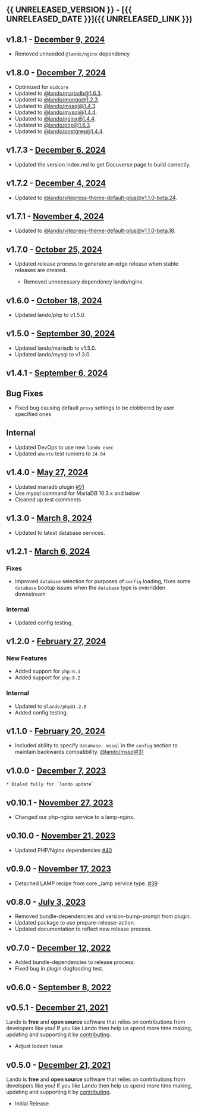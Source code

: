 ## {{ UNRELEASED_VERSION }} - [{{ UNRELEASED_DATE }}]({{ UNRELEASED_LINK }})

## v1.8.1 - [December 9, 2024](https://github.com/lando/lamp/releases/tag/v1.8.1)

* Removed unneeded `@lando/nginx` dependency

## v1.8.0 - [December 7, 2024](https://github.com/lando/lamp/releases/tag/v1.8.0)

* Optimized for `midcore`
* Updated to [@lando/mariadb@1.6.3](https://github.com/lando/mariadb/releases/tag/v1.6.3).
* Updated to [@lando/mongo@1.2.3](https://github.com/lando/mongo/releases/tag/v1.2.3).
* Updated to [@lando/mssql@1.4.3](https://github.com/lando/mssql/releases/tag/v1.4.3).
* Updated to [@lando/mysql@1.4.4](https://github.com/lando/mysql/releases/tag/v1.4.4).
* Updated to [@lando/nginx@1.4.4](https://github.com/lando/nginx/releases/tag/v1.4.4).
* Updated to [@lando/php@1.6.3](https://github.com/lando/php/releases/tag/v1.6.3).
* Updated to [@lando/postgres@1.4.4](https://github.com/lando/postgres/releases/tag/v1.4.4).

## v1.7.3 - [December 6, 2024](https://github.com/lando/lamp/releases/tag/v1.7.3)

* Updated the version index.md to get Docuverse page to build correctly.

## v1.7.2 - [December 4, 2024](https://github.com/lando/lamp/releases/tag/v1.7.2)

* Updated to [@lando/vitepress-theme-default-plus@v1.1.0-beta.24](https://github.com/lando/vitepress-theme-default-plus/releases/tag/v1.1.0-beta.24).

## v1.7.1 - [November 4, 2024](https://github.com/lando/lamp/releases/tag/v1.7.1)

* Updated to [@lando/vitepress-theme-default-plus@v1.1.0-beta.18](https://github.com/lando/vitepress-theme-default-plus/releases/tag/v1.1.0-beta.18).

## v1.7.0 - [October 25, 2024](https://github.com/lando/lamp/releases/tag/v1.7.0)

* Updated release process to generate an edge release when stable releases are created.

  * Removed unnecessary dependency lando/nginx.

## v1.6.0 - [October 18, 2024](https://github.com/lando/lamp/releases/tag/v1.6.0)

* Updated lando/php to v1.5.0.

## v1.5.0 - [September 30, 2024](https://github.com/lando/lamp/releases/tag/v1.5.0)

* Updated lando/mariadb to v1.5.0.
* Updated lando/mysql to v1.3.0.

## v1.4.1 - [September 6, 2024](https://github.com/lando/lamp/releases/tag/v1.4.1)

## Bug Fixes

* Fixed bug causing default `proxy` settings to be clobbered by user specified ones

## Internal

* Updated DevOps to use new `lando exec`
* Updated `ubuntu` test runners to `24.04`

## v1.4.0 - [May 27, 2024](https://github.com/lando/lamp/releases/tag/v1.4.0)

* Updated mariadb plugin [#51](https://github.com/lando/symfony/pull/51)
* Use mysql command for MariaDB 10.3.x and below
* Cleaned up test comments

## v1.3.0 - [March 8, 2024](https://github.com/lando/lamp/releases/tag/v1.3.0)

* Updated to latest database services.

## v1.2.1 - [March 6, 2024](https://github.com/lando/lamp/releases/tag/v1.2.1)

### Fixes

* Improved `database` selection for purposes of `config` loading, fixes some `database` bootup issues when the `database` type is overridden downstream

### Internal

* Updated config testing.

## v1.2.0 - [February 27, 2024](https://github.com/lando/lamp/releases/tag/v1.2.0)

### New Features

* Added support for `php:8.3`
* Added support for `php:8.2`

### Internal

* Updated to `@lando/php@1.2.0`
* Added config testing.

## v1.1.0 - [February 20, 2024](https://github.com/lando/lamp/releases/tag/v1.1.0)

* Included ability to specify `database: mssql` in the `config` section to maintain backwards compatibility. [@lando/mssql#31](https://github.com/lando/mssql/issues/31)

## v1.0.0 - [December 7, 2023](https://github.com/lando/lamp/releases/tag/v1.0.0)
    * Dialed fully for `lando update`

## v0.10.1 - [November 27, 2023](https://github.com/lando/lamp/releases/tag/v0.10.1)
* Changed our php-nginx service to a lamp-nginx.

## v0.10.0 - [November 21, 2023](https://github.com/lando/lamp/releases/tag/v0.10.0)
* Updated PHP/Nginx dependencies [#40](https://github.com/lando/lamp/pull/40)


## v0.9.0 - [November 17, 2023](https://github.com/lando/lamp/releases/tag/v0.9.0)
* Detached LAMP recipe from core _lamp service type. [#39](https://github.com/lando/lamp/pull/39)

## v0.8.0 - [July 3, 2023](https://github.com/lando/lamp/releases/tag/v0.8.0)
* Removed bundle-dependencies and version-bump-prompt from plugin.
* Updated package to use prepare-release-action.
* Updated documentation to reflect new release process.

## v0.7.0 - [December 12, 2022](https://github.com/lando/lamp/releases/tag/v0.7.0)
* Added bundle-dependencies to release process.
* Fixed bug in plugin dogfooding test.

## v0.6.0 - [September 8, 2022](https://github.com/lando/lamp/releases/tag/v0.6.0)

## v0.5.1 - [December 21, 2021](https://github.com/lando/lamp/releases/tag/v0.5.1)

Lando is **free** and **open source** software that relies on contributions from developers like you! If you like Lando then help us spend more time making, updating and supporting it by [contributing](https://github.com/sponsors/lando).

* Adjust lodash Issue

## v0.5.0 - [December 21, 2021](https://github.com/lando/lamp/releases/tag/v0.5.0)

Lando is **free** and **open source** software that relies on contributions from developers like you! If you like Lando then help us spend more time making, updating and supporting it by [contributing](https://github.com/sponsors/lando).

* Initial Release
